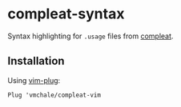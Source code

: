 # compleat-syntax

Syntax highlighting for `.usage` files from
[compleat](https://github.com/mbrubeck/compleat).

## Installation

Using [vim-plug](https://github.com/junegunn/vim-plug):

```vim
Plug 'vmchale/compleat-vim
```
